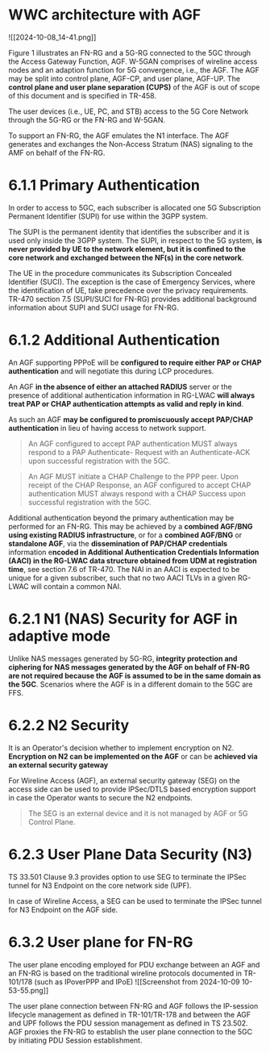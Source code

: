 # WWC architecture with AGF
![[2024-10-08_14-41.png]]

Figure 1 illustrates an FN-RG and a 5G-RG connected to the 5GC through the Access Gateway Function, AGF. W-5GAN comprises of wireline access nodes and an adaption function for 5G convergence, i.e., the AGF. The AGF may be split into control plane, AGF-CP, and user plane, AGF-UP. The **control plane and user plane separation (CUPS)** of the AGF is out of scope of this document and is specified in TR-458.

The user devices (i.e., UE, PC, and STB) access to the 5G Core Network through the 5G-RG or the FN-RG and W-5GAN.

To support an FN-RG, the AGF emulates the N1 interface. The AGF generates and exchanges the Non-Access Stratum (NAS) signaling to the AMF on behalf of the FN-RG.

# 6.1.1 Primary Authentication
In order to access to 5GC, each subscriber is allocated one 5G Subscription Permanent Identifier (SUPI) for use within the 3GPP system.

The SUPI is the permanent identity that identifies the subscriber and it is used only inside the 3GPP system. The SUPI, in respect to the 5G system, **is never provided by UE to the network element, but it is confined to the core network and exchanged between the NF(s) in the core network**. 

The UE in the procedure communicates its Subscription Concealed Identifier (SUCI). The exception is the case of Emergency Services, where the identification of UE, take precedence over the privacy requirements. TR-470 section 7.5 (SUPI/SUCI for FN-RG) provides additional background information about SUPI and SUCI usage for FN-RG.

# 6.1.2 Additional Authentication
An AGF supporting PPPoE will be **configured to require either PAP or CHAP authentication** and will negotiate this during LCP procedures.

An AGF **in the absence of either an attached RADIUS** server or the presence of additional authentication information in RG-LWAC **will always treat PAP or CHAP authentication attempts as valid and reply in kind**.

As such an AGF **may be configured to promiscuously accept PAP/CHAP authentication** in lieu of having access to network support.

> An AGF configured to accept PAP authentication MUST always respond to a PAP Authenticate- Request with an Authenticate-ACK upon successful registration with the 5GC.

> An AGF MUST initiate a CHAP Challenge to the PPP peer. Upon receipt of the CHAP Response, an AGF configured to accept CHAP authentication MUST always respond with a CHAP Success upon successful registration with the 5GC.

Additional authentication beyond the primary authentication may be performed for an FN-RG. This may be achieved by a **combined AGF/BNG using existing RADIUS infrastructure**, or for a **combined AGF/BNG** or **standalone AGF**, via the **dissemination of PAP/CHAP credentials** information e**ncoded in Additional Authentication Credentials Information (AACI) in the RG-LWAC data structure obtained from UDM at registration time**, see section 7.6 of TR-470. The NAI in an AACI is expected to be unique for a given subscriber, such that no two AACI TLVs in a given RG-LWAC will contain a common NAI.

# 6.2.1 N1 (NAS) Security for AGF in adaptive mode
Unlike NAS messages generated by 5G-RG, **integrity protection and ciphering for NAS messages generated by the AGF on behalf of FN-RG are not required because the AGF is assumed to be in the same domain as the 5GC**. Scenarios where the AGF is in a different domain to the 5GC are FFS.

# 6.2.2 N2 Security
It is an Operator's decision whether to implement encryption on N2. **Encryption on N2 can be implemented on the AGF** or can be **achieved via an external security gateway**

For Wireline Access (AGF), an external security gateway (SEG) on the access side can be used to provide IPSec/DTLS based encryption support in case the Operator wants to secure the N2 endpoints.

> The SEG is an external device and it is not managed by AGF or 5G Control Plane.

# 6.2.3 User Plane Data Security (N3)
TS 33.501 Clause 9.3 provides option to use SEG to terminate the IPSec tunnel for N3 Endpoint on the core network side (UPF).

In case of Wireline Access, a SEG can be used to terminate the IPSec tunnel for N3 Endpoint on the AGF side.

# 6.3.2 User plane for FN-RG
The user plane encoding employed for PDU exchange between an AGF and an FN-RG is based on the traditional wireline protocols documented in TR-101/178 (such as IPoverPPP and IPoE)
![[Screenshot from 2024-10-09 10-53-55.png]]

The user plane connection between FN-RG and AGF follows the IP-session lifecycle management as defined in TR-101/TR-178 and between the AGF and UPF follows the PDU session management as defined in TS 23.502. AGF proxies the FN-RG to establish the user plane connection to the 5GC by initiating PDU Session establishment.